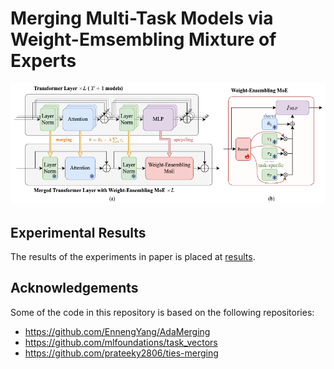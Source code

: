 # Merging Multi-Task Models via Weight-Emsembling Mixture of Experts

![overview](figure/overview.png)

## Experimental Results

The results of the experiments in paper is placed at [results](./results).

## Acknowledgements

Some of the code in this repository is based on the following repositories:

- https://github.com/EnnengYang/AdaMerging
- https://github.com/mlfoundations/task_vectors
- https://github.com/prateeky2806/ties-merging
